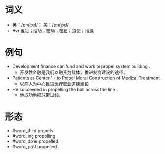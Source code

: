 # 词义
- 英：/prəˈpel/； 美：/prəˈpel/
- #vt 推进；推动；驱动；驱使；迫使；推搡
# 例句
- Development finance can fund and work to propel system building .
	- 开发性金融是我们以融资为载体，推进制度建设的途径。
- Patients as Center ' - to Propel Moral Construction of Medical Treatment
	- 以病人为中心推进医疗职业道德建设
- He succeeded in propelling the ball across the line .
	- 他成功地把球带过线。
# 形态
- #word_third propels
- #word_ing propelling
- #word_done propelled
- #word_past propelled
